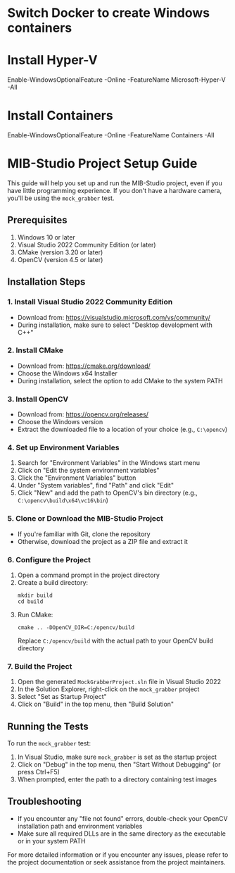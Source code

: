 # Switch Docker to create Windows containers

# Install Hyper-V
Enable-WindowsOptionalFeature -Online -FeatureName Microsoft-Hyper-V -All

# Install Containers
Enable-WindowsOptionalFeature -Online -FeatureName Containers -All


# MIB-Studio Project Setup Guide

This guide will help you set up and run the MIB-Studio project, even if you have little programming experience. If you don't have a hardware camera, you'll be using the `mock_grabber` test.

## Prerequisites

1. Windows 10 or later
2. Visual Studio 2022 Community Edition (or later)
3. CMake (version 3.20 or later)
4. OpenCV (version 4.5 or later)

## Installation Steps

### 1. Install Visual Studio 2022 Community Edition

- Download from: https://visualstudio.microsoft.com/vs/community/
- During installation, make sure to select "Desktop development with C++"

### 2. Install CMake

- Download from: https://cmake.org/download/
- Choose the Windows x64 Installer
- During installation, select the option to add CMake to the system PATH

### 3. Install OpenCV

- Download from: https://opencv.org/releases/
- Choose the Windows version
- Extract the downloaded file to a location of your choice (e.g., `C:\opencv`)

### 4. Set up Environment Variables

1. Search for "Environment Variables" in the Windows start menu
2. Click on "Edit the system environment variables"
3. Click the "Environment Variables" button
4. Under "System variables", find "Path" and click "Edit"
5. Click "New" and add the path to OpenCV's bin directory (e.g., `C:\opencv\build\x64\vc16\bin`)

### 5. Clone or Download the MIB-Studio Project

- If you're familiar with Git, clone the repository
- Otherwise, download the project as a ZIP file and extract it

### 6. Configure the Project

1. Open a command prompt in the project directory
2. Create a build directory:
   ```
   mkdir build
   cd build
   ```
3. Run CMake:
   ```
   cmake .. -DOpenCV_DIR=C:/opencv/build
   ```
   Replace `C:/opencv/build` with the actual path to your OpenCV build directory

### 7. Build the Project

1. Open the generated `MockGrabberProject.sln` file in Visual Studio 2022
2. In the Solution Explorer, right-click on the `mock_grabber` project
3. Select "Set as Startup Project"
4. Click on "Build" in the top menu, then "Build Solution"

## Running the Tests

To run the `mock_grabber` test:

1. In Visual Studio, make sure `mock_grabber` is set as the startup project
2. Click on "Debug" in the top menu, then "Start Without Debugging" (or press Ctrl+F5)
3. When prompted, enter the path to a directory containing test images

## Troubleshooting

- If you encounter any "file not found" errors, double-check your OpenCV installation path and environment variables
- Make sure all required DLLs are in the same directory as the executable or in your system PATH

For more detailed information or if you encounter any issues, please refer to the project documentation or seek assistance from the project maintainers.
